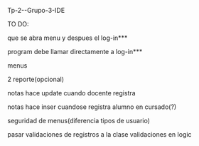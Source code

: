 Tp-2--Grupo-3-IDE

TO DO:

que se abra menu y despues el log-in***

program debe llamar directamente a log-in***

menus

2 reporte(opcional)

notas hace update cuando docente registra

notas hace inser cuandose registra alumno en cursado(?)

seguridad de menus(diferencia tipos de usuario)

pasar validaciones de registros a la clase validaciones en logic



